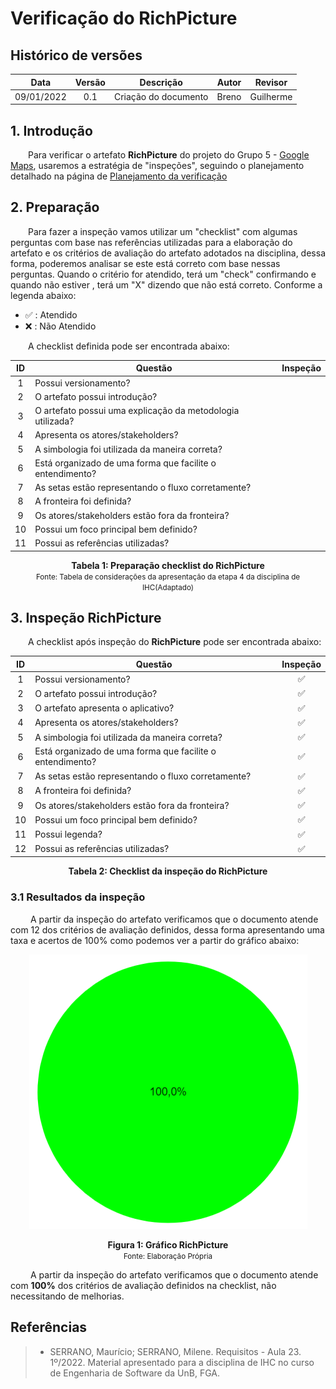 # Verificação do RichPicture

## Histórico de versões
| Data | Versão | Descrição | Autor | Revisor |
| :---: | :---: | :---: | :---: | :---: |
| 09/01/2022 | 0.1 | Criação do documento | Breno | Guilherme |

## 1. Introdução

&emsp;&emsp;Para verificar o artefato **RichPicture** do projeto do Grupo 5 - [Google Maps](https://requisitos-de-software.github.io/2022.2-GoogleMaps/), usaremos a estratégia de "inspeções", seguindo o planejamento detalhado na página de [Planejamento da verificação](../planejamento.md)

## 2. Preparação

&emsp;&emsp;Para fazer a inspeção vamos utilizar um "checklist" com algumas perguntas com base nas referências utilizadas para a elaboração do artefato e os critérios de avaliação do artefato adotados na disciplina, dessa forma, poderemos analisar se este está correto com base nessas perguntas. Quando o critério for atendido, terá um "check" confirmando e quando não estiver , terá um "X" dizendo que não está correto. Conforme a legenda abaixo:

- ✅ : Atendido
- ❌ : Não Atendido

&emsp;&emsp;A checklist definida pode ser encontrada abaixo:

<center>

| ID |Questão| Inspeção |
| :---: | --- | :---: |
| 1 | Possui versionamento? |  |
| 2 | O artefato possui introdução? |  |
| 3 | O artefato possui uma explicação da metodologia utilizada? |  |
| 4 | Apresenta os atores/stakeholders? | |
| 5 | A simbologia foi utilizada da maneira correta? | |
| 6 | Está organizado de uma forma que facilite o entendimento? | |
| 7 | As setas estão representando o fluxo corretamente? | |
| 8 | A fronteira foi definida? | |
| 9 | Os atores/stakeholders estão fora da fronteira? | |
| 10 | Possui um foco principal bem definido? | |
| 11 | Possui as referências utilizadas? | |


</center>

<figcaption align='center'>
    <b>Tabela 1: Preparação checklist do RichPicture </b>
    <br><small> Fonte: Tabela de considerações da apresentação da etapa 4 da disciplina de IHC(Adaptado)</small>
</figcaption>


## 3. Inspeção RichPicture

&emsp;&emsp;A checklist após inspeção do **RichPicture** pode ser encontrada abaixo:

<center>

| ID | Questão | Inspeção |
| :---: | --- | :---: |
| 1 | Possui versionamento? | ✅ |
| 2 | O artefato possui introdução? | ✅ |
| 3 | O artefato apresenta o aplicativo? | ✅ |
| 4 | Apresenta os atores/stakeholders? | ✅ |
| 5 | A simbologia foi utilizada da maneira correta? | ✅ |
| 6 | Está organizado de uma forma que facilite o entendimento? | ✅ |
| 7 | As setas estão representando o fluxo corretamente? | ✅ |
| 8 | A fronteira foi definida? | ✅ |
| 9 | Os atores/stakeholders estão fora da fronteira? | ✅ |
| 10 | Possui um foco principal bem definido? | ✅ |
| 11 | Possui legenda? | ✅ |
| 12 | Possui as referências utilizadas? | ✅ |


</center>

<figcaption align='center'>
    <b>Tabela 2: Checklist da inspeção do RichPicture </b>
</figcaption>

### 3.1 Resultados da inspeção
&emsp;&emsp; A partir da inspeção do artefato verificamos que o documento atende com 12 dos critérios de avaliação definidos, dessa forma apresentando uma taxa e acertos de 100% como podemos ver a partir do gráfico abaixo:

<center>

![Grafico](../assets/../../assets/vericicacao/grafico-personas.png)

</center>

<figcaption align='center'>
    <b>Figura 1: Gráfico RichPicture  </b>
    <br><small> Fonte: Elaboração Própria </small>
</figcaption>


&emsp;&emsp; A partir da inspeção do artefato verificamos que o documento atende com **100%** dos critérios de avaliação definidos na checklist, não necessitando de melhorias.


## Referências

> * SERRANO, Maurício; SERRANO, Milene. Requisitos - Aula 23. 1º/2022. Material apresentado para a disciplina de IHC no curso de Engenharia de Software da UnB, FGA.
